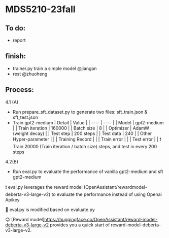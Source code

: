 # MDS5210-23fall


To do:
-
- report


finish:
-
- trainer.py train a simple model @jiangan
- rest @zhuoheng



Process:
-
4.1 (A)
- Run prepare_sft_dataset.py to generate two files: sft_train.json & sft_test.json
- Train gpt2-medium
  | Detail | Value |
  | ---- | ---- |
  | Model | gpt2-medium |
  | Train iteration | 160000 |
  | Batch size | 8 |
  | Optimizer | AdamW (weight decay) |
  | Test step | 200 steps |
  | Test data | 240 |
  | Other Hyper-parameter | <link> |
  | Training Record | <link> |
  | Train error | <link> |
  | Test error | <link> |
❗ Train 20000 (Train iteration / batch size) steps, and test in every 200 steps

  
4.2(B)
- Run eval.py to evaluate the performance of vanilla gpt2-medium and sft gpt2-medium
  
❗ eval.py leverages the reward model (OpenAssistant/rewardmodel-deberta-v3-large-v2) to evaluate the performance instead of using Openai Apikey  

🎨 eval.py is modified based on evaluate.py  

😊 [Reward model]<https://huggingface.co/OpenAssistant/reward-model-deberta-v3-large-v2> provides you a quick start of reward-model-deberta-v3-large-v2.
